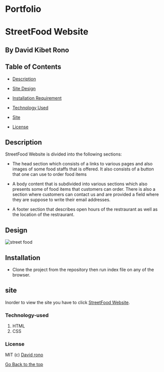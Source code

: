 # Portfolio


# StreetFood Website

## By David Kibet Rono

## Table of Contents 

+ [Description](#description)

+ [Site Design](#design)

+ [Installation Requirement](#installation)

+ [Technology Used](#technology-used)

+ [Site](#site)

+ [License](#license)


## Description

<p>StreetFood Website is divided into the following sections:</p>

* The head section which consists of a links to various pages and also images of some food staffs that is offered. It also consists of a button that one can use to order food items

* A body content that is subdivided into various sections which also presents some of food items that customers can order. There is also a section where customers can contact us and are provided a field where they are suppose to write their email addresses.

* A footer section that describes open hours of the restraurant as well as the location of the restraurant.

## Design

![street food](//StreetFoodWebsite/StreetFood.png)

## Installation

* Clone the project from the repository then run index file on any of the browser.
 
 ## site

Inorder to view the site you have to click [StreetFood Website]().


### Technology-used

1. HTML
1. CSS 


### License 

MIT (c) [David rono](https://choosealicense.com/licenses/mit/)

[Go Back to the top](#portfolio)
